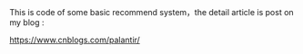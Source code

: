 This is code of some basic recommend system，the detail article is post on my blog :

https://www.cnblogs.com/palantir/